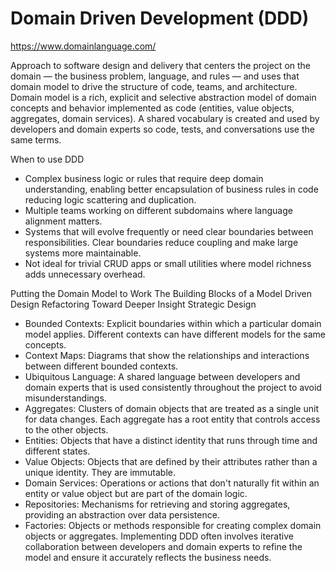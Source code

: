 # Domain Driven Development (DDD)

https://www.domainlanguage.com/

Approach to software design and delivery that centers the project on the domain — the business problem, language, and rules — and uses that domain model to drive the structure of code, teams, and architecture. Domain model is a rich, explicit and selective abstraction model of domain concepts and behavior implemented as code (entities, value objects, aggregates, domain services). A shared vocabulary is created and used by developers and domain experts so code, tests, and conversations use the same terms.

When to use DDD

- Complex business logic or rules that require deep domain understanding, enabling better encapsulation of business rules in code reducing logic scattering and duplication.
- Multiple teams working on different subdomains where language alignment matters.
- Systems that will evolve frequently or need clear boundaries between responsibilities. Clear boundaries reduce coupling and make large systems more maintainable.
- Not ideal for trivial CRUD apps or small utilities where model richness adds unnecessary overhead.

Putting the Domain Model to Work
The Building Blocks of a Model Driven Design
Refactoring Toward Deeper Insight
Strategic Design

- Bounded Contexts: Explicit boundaries within which a particular domain model applies. Different contexts can have different models for the same concepts.
- Context Maps: Diagrams that show the relationships and interactions between different bounded contexts.
- Ubiquitous Language: A shared language between developers and domain experts that is used consistently throughout the project to avoid misunderstandings.
- Aggregates: Clusters of domain objects that are treated as a single unit for data changes. Each aggregate has a root entity that controls access to the other objects.
- Entities: Objects that have a distinct identity that runs through time and different states.
- Value Objects: Objects that are defined by their attributes rather than a unique identity. They are immutable.
- Domain Services: Operations or actions that don't naturally fit within an entity or value object but are part of the domain logic.
- Repositories: Mechanisms for retrieving and storing aggregates, providing an abstraction over data persistence.
- Factories: Objects or methods responsible for creating complex domain objects or aggregates.
Implementing DDD often involves iterative collaboration between developers and domain experts to refine the model and ensure it accurately reflects the business needs.
